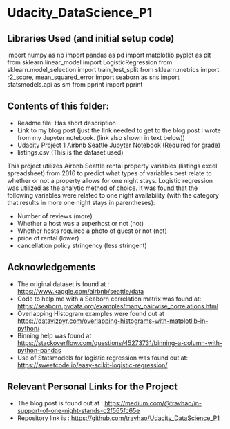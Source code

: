 # Udacity_DataScience_P1

## Libraries Used (and initial setup code)
import numpy as np
import pandas as pd
import matplotlib.pyplot as plt
from sklearn.linear_model import LogisticRegression
from sklearn.model_selection import train_test_split
from sklearn.metrics import r2_score, mean_squared_error
import seaborn as sns
import statsmodels.api as sm
from pprint import pprint

## Contents of this folder:
 - Readme file:  Has short description
 - Link to my blog post (just the link needed to get to the blog post I wrote from my Jupyter notebook.  (link also shown in text below))
 - Udacity Project 1 Airbnb Seattle Jupyter Notebook (Required for grade)
 - listings.csv (This is the dataset used)


This project utilizes Airbnb Seattle rental property variables (listings excel spreadsheet) from 2016 to predict what types of variables best relate to whether or not a property allows for one night stays.  Logistic regression was utilized as the analytic method of choice.   It was found that the following variables were related to one night availability (with the category that results in more one night stays in parentheses):

- Number of reviews (more)
- Whether a host was a superhost or not (not)
- Whether hosts required a photo of guest or not (not)
- price of rental (lower)
- cancellation policy stringency (less stringent)

## Acknowledgements

 - The original dataset is found at : https://www.kaggle.com/airbnb/seattle/data
 - Code to help me with a Seaborn correlation matrix was found at: https://seaborn.pydata.org/examples/many_pairwise_correlations.html
 - Overlapping Histogram examples were found out at https://datavizpyr.com/overlapping-histograms-with-matplotlib-in-python/
 - Binning help was found at https://stackoverflow.com/questions/45273731/binning-a-column-with-python-pandas
 - Use of Statsmodels for logistic regression was found out at: https://sweetcode.io/easy-scikit-logistic-regression/

## Relevant Personal Links for the Project

 - The blog post is found out at : https://medium.com/@travhao/in-support-of-one-night-stands-c2f565fc65e
 - Repository link is : https://github.com/travhao/Udacity_DataScience_P1
